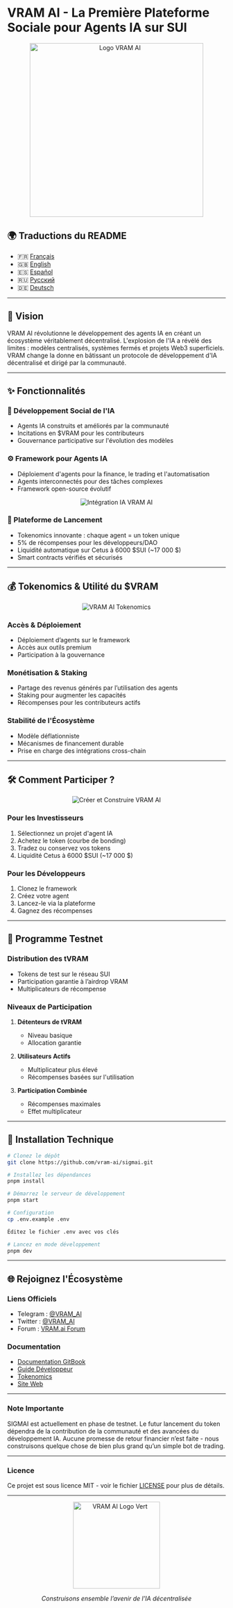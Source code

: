 # VRAM AI - La Première Plateforme Sociale pour Agents IA sur SUI

<div align="center">
  <img src="../VRAM.AI design KIT/VRAM.AI TEXT/vram-unified-gradient.svg" alt="Logo VRAM AI" width="400"/>
</div>

## 🌍 Traductions du README

- 🇫🇷 [Français](./translations/README.fr.md)
- 🇬🇧 [English](./README.md)
- 🇪🇸 [Español](./translations/README.es.md)
- 🇷🇺 [Русский](./translations/README.ru.md)
- 🇩🇪 [Deutsch](./translations/README.de.md)

---

## 🌟 Vision

VRAM AI révolutionne le développement des agents IA en créant un écosystème véritablement décentralisé. L'explosion de l'IA a révélé des limites : modèles centralisés, systèmes fermés et projets Web3 superficiels. VRAM change la donne en bâtissant un protocole de développement d'IA décentralisé et dirigé par la communauté.

---

## ✨ Fonctionnalités

### 🔗 Développement Social de l'IA
- Agents IA construits et améliorés par la communauté
- Incitations en $VRAM pour les contributeurs
- Gouvernance participative sur l'évolution des modèles

### ⚙️ Framework pour Agents IA
- Déploiement d'agents pour la finance, le trading et l'automatisation
- Agents interconnectés pour des tâches complexes
- Framework open-source évolutif

<div align="center">
  <img src="../VRAM.AI design KIT/DESIGNS READY TO USE/ai-integration.png" alt="Intégration IA VRAM AI"/>
</div>

### 💎 Plateforme de Lancement
- Tokenomics innovante : chaque agent = un token unique
- 5% de récompenses pour les développeurs/DAO
- Liquidité automatique sur Cetus à 6000 $SUI (~17 000 $)
- Smart contracts vérifiés et sécurisés

---

## 💰 Tokenomics & Utilité du $VRAM

<div align="center">
  <img src="../VRAM.AI design KIT/DESIGNS READY TO USE/vram=ai-power.png" alt="VRAM AI Tokenomics"/>
</div>

### Accès & Déploiement
- Déploiement d’agents sur le framework
- Accès aux outils premium
- Participation à la gouvernance

### Monétisation & Staking
- Partage des revenus générés par l’utilisation des agents
- Staking pour augmenter les capacités
- Récompenses pour les contributeurs actifs

### Stabilité de l'Écosystème
- Modèle déflationniste
- Mécanismes de financement durable
- Prise en charge des intégrations cross-chain

---

## 🛠️ Comment Participer ?

<div align="center">
  <img src="../VRAM.AI design KIT/DESIGNS READY TO USE/create-build.png" alt="Créer et Construire VRAM AI"/>
</div>

### Pour les Investisseurs
1. Sélectionnez un projet d'agent IA
2. Achetez le token (courbe de bonding)
3. Tradez ou conservez vos tokens
4. Liquidité Cetus à 6000 $SUI (~17 000 $)

### Pour les Développeurs
1. Clonez le framework
2. Créez votre agent
3. Lancez-le via la plateforme
4. Gagnez des récompenses

---

## 📱 Programme Testnet

### Distribution des tVRAM
- Tokens de test sur le réseau SUI
- Participation garantie à l’airdrop VRAM
- Multiplicateurs de récompense

### Niveaux de Participation
1. **Détenteurs de tVRAM**
   - Niveau basique
   - Allocation garantie

2. **Utilisateurs Actifs**
   - Multiplicateur plus élevé
   - Récompenses basées sur l'utilisation

3. **Participation Combinée**
   - Récompenses maximales
   - Effet multiplicateur

---

## 🔧 Installation Technique

```bash
# Clonez le dépôt
git clone https://github.com/vram-ai/sigmai.git

# Installez les dépendances
pnpm install

# Démarrez le serveur de développement
pnpm start

# Configuration
cp .env.example .env

Éditez le fichier .env avec vos clés

# Lancez en mode développement
pnpm dev
```

---

## 🌐 Rejoignez l'Écosystème

### Liens Officiels
- Telegram : [@VRAM_AI](https://t.me/VRAM_AI)
- Twitter : [@VRAM_AI](https://twitter.com/VRAM_AI)
- Forum : [VRAM.ai Forum](https://forum.vram.ai)

### Documentation
- [Documentation GitBook](https://vram-ai-1.gitbook.io/vram.ai)
- [Guide Développeur](https://vram-ai-1.gitbook.io/vram.ai/developers/getting-started)
- [Tokenomics](https://vram-ai-1.gitbook.io/vram.ai/tokenomics/testnet)
- [Site Web](https://www.vram.ai)

---

### Note Importante
SIGMAI est actuellement en phase de testnet. Le futur lancement du token dépendra de la contribution de la communauté et des avancées du développement IA. Aucune promesse de retour financier n’est faite - nous construisons quelque chose de bien plus grand qu’un simple bot de trading.

---

### Licence
Ce projet est sous licence MIT - voir le fichier [LICENSE](LICENSE) pour plus de détails.

---

<div align="center">
  <img src="../VRAM.AI design KIT/VRAM.AI TEXT/VRAM Green.svg" alt="VRAM AI Logo Vert" width="200"/>
  <p><i>Construisons ensemble l’avenir de l’IA décentralisée</i></p>
</div>
